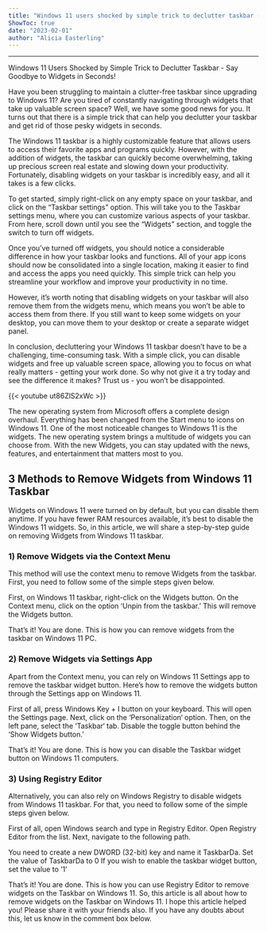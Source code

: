 ```yaml
---
title: "Windows 11 users shocked by simple trick to declutter taskbar - say goodbye to widgets in seconds!"
ShowToc: true 
date: "2023-02-01"
author: "Alicia Easterling"
---
```

*****
Windows 11 Users Shocked by Simple Trick to Declutter Taskbar - Say Goodbye to Widgets in Seconds!

Have you been struggling to maintain a clutter-free taskbar since upgrading to Windows 11? Are you tired of constantly navigating through widgets that take up valuable screen space? Well, we have some good news for you. It turns out that there is a simple trick that can help you declutter your taskbar and get rid of those pesky widgets in seconds.

The Windows 11 taskbar is a highly customizable feature that allows users to access their favorite apps and programs quickly. However, with the addition of widgets, the taskbar can quickly become overwhelming, taking up precious screen real estate and slowing down your productivity. Fortunately, disabling widgets on your taskbar is incredibly easy, and all it takes is a few clicks.

To get started, simply right-click on any empty space on your taskbar, and click on the “Taskbar settings” option. This will take you to the Taskbar settings menu, where you can customize various aspects of your taskbar. From here, scroll down until you see the “Widgets” section, and toggle the switch to turn off widgets.

Once you’ve turned off widgets, you should notice a considerable difference in how your taskbar looks and functions. All of your app icons should now be consolidated into a single location, making it easier to find and access the apps you need quickly. This simple trick can help you streamline your workflow and improve your productivity in no time.

However, it’s worth noting that disabling widgets on your taskbar will also remove them from the widgets menu, which means you won’t be able to access them from there. If you still want to keep some widgets on your desktop, you can move them to your desktop or create a separate widget panel.

In conclusion, decluttering your Windows 11 taskbar doesn’t have to be a challenging, time-consuming task. With a simple click, you can disable widgets and free up valuable screen space, allowing you to focus on what really matters - getting your work done. So why not give it a try today and see the difference it makes? Trust us - you won’t be disappointed.

{{< youtube ut86ZlS2xWc >}} 



The new operating system from Microsoft offers a complete design overhaul. Everything has been changed from the Start menu to icons on Windows 11.
One of the most noticeable changes to Windows 11 is the widgets. The new operating system brings a multitude of widgets you can choose from. With the new Widgets, you can stay updated with the news, features, and entertainment that matters most to you.

 
## 3 Methods to Remove Widgets from Windows 11 Taskbar


Widgets on Windows 11 were turned on by default, but you can disable them anytime. If you have fewer RAM resources available, it’s best to disable the Windows 11 widgets.
So, in this article, we will share a step-by-step guide on removing Widgets from Windows 11 taskbar.

 
### 1) Remove Widgets via the Context Menu


This method will use the context menu to remove Widgets from the taskbar. First, you need to follow some of the simple steps given below.


 

First, on Windows 11 taskbar, right-click on the Widgets button.
On the Context menu, click on the option ‘Unpin from the taskbar.’
This will remove the Widgets button.



That’s it! You are done. This is how you can remove widgets from the taskbar on Windows 11 PC.

 
### 2) Remove Widgets via Settings App


Apart from the Context menu, you can rely on Windows 11 Settings app to remove the taskbar widget button. Here’s how to remove the widgets button through the Settings app on Windows 11.


 

First of all, press Windows Key + I button on your keyboard.
This will open the Settings page. Next, click on the ‘Personalization‘ option.
Then, on the left pane, select the ‘Taskbar‘ tab.
Disable the toggle button behind the ‘Show Widgets button.’



That’s it! You are done. This is how you can disable the Taskbar widget button on Windows 11 computers.

 
### 3) Using Registry Editor


Alternatively, you can also rely on Windows Registry to disable widgets from Windows 11 taskbar. For that, you need to follow some of the simple steps given below.

 

First of all, open Windows search and type in Registry Editor.
Open Registry Editor from the list. Next, navigate to the following path.

 

You need to create a new DWORD (32-bit) key and name it TaskbarDa.
Set the value of TaskbarDa to 0
If you wish to enable the taskbar widget button, set the value to ‘1’



That’s it! You are done. This is how you can use Registry Editor to remove widgets on the Taskbar on Windows 11.
So, this article is all about how to remove widgets on the Taskbar on Windows 11. I hope this article helped you! Please share it with your friends also. If you have any doubts about this, let us know in the comment box below.





